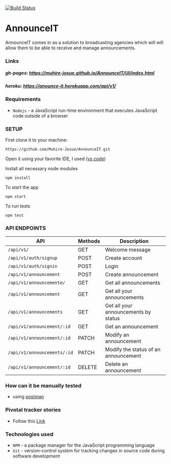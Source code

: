 [![Build Status](https://travis-ci.org/Muhire-Josue/AnnounceIT.svg?branch=develop)](https://travis-ci.org/Muhire-Josue/AnnounceIT)

# AnnounceIT
AnnounceIT comes in as a solution to broadcasting agencies which will will allow them to be able to receive and manage announcements. 


### Links
##### gh-pages:  https://muhire-josue.github.io/AnnounceIT/UI/index.html
##### heroku:  https://anounce-it.herokuapp.com/api/v1/

### Requirements
- `Nodejs` - a JavaScript run-time environment that executes JavaScript code outside of a browser

### SETUP
First clone it to your machine: 

```
https://github.com/Muhire-Josue/AnnounceIT.git
```

Open it using your favorite IDE,
I used ([vs code](https://code.visualstudio.com/download))

Install all necessary node modules
```
npm install
```
To start the app
```
npm start
```
To run tests
```
npm test
```
### API ENDPOINTS
| API | Methods  | Description  |
| ------- | --- | --- |
| `/api/v1/` | GET | Welcome message |
| `/api/v1/auth/signup` | POST | Create account |
| `/api/v1/auth/signin` | POST | Login |
| `/api/v1/announcement` | POST | Create announcement |
| `/api/v1/announcemente/` | GET | Get all announcements |
| `/api/v1/announcement` | GET | Get all your announcements |
| `/api/v1/announcements` | GET | Get all your announcements by status |
| `/api/v1/announcement/:id` | GET | Get an announcement |
| `/api/v1/announcement/:id` | PATCH | Modify an announcement |
| `/api/v1/announcements/:id` | PATCH | Modify the status of an announcement |
| `/api/v1/announcement/:id` | DELETE | Delete an announcement |
### How can it be manually tested
- using [postman](https://www.getpostman.com/downloads/)
### Pivotal tracker stories
- Follow this [Link](https://www.pivotaltracker.com/n/projects/2429064)

### Technologies used

- `NPM` - a package manager for the JavaScript programming language
- `Git` - version-control system for tracking changes in source code during software development
